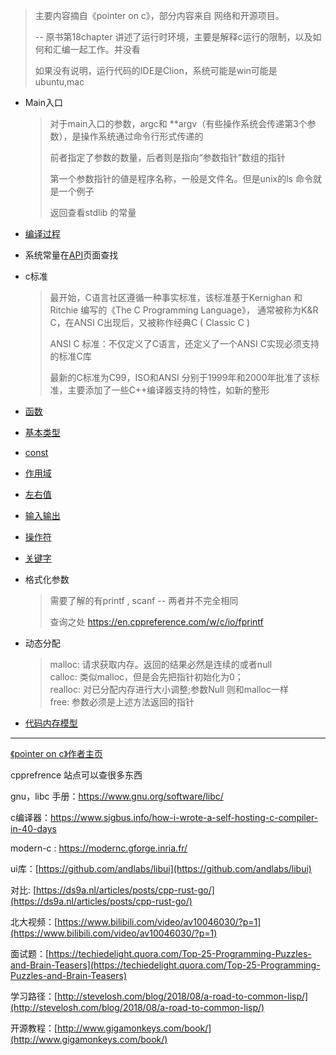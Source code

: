 >主要内容摘自《pointer on c》，部分内容来自 网络和开源项目。 
>
>-- 原书第18chapter 讲述了运行时环境，主要是解释c运行的限制，以及如何和汇编一起工作。并没看
>
>如果没有说明，运行代码的IDE是Clion，系统可能是win可能是ubuntu,mac



- Main入口

    >对于main入口的参数，argc和 **argv（有些操作系统会传递第3个参数），是操作系统通过命令行形式传递的
    >
    >前者指定了参数的数量，后者则是指向“参数指针”数组的指针  
    >
    >第一个参数指针的値是程序名称，一般是文件名。但是unix的ls 命令就是一个例子
    >
    >返回查看stdlib 的常量

- [编译过程](./compile-process/compile-process-index.md)

- 系统常量在[API](./api.md)页面查找

- c标准

    >最开始，C语言社区遵循一种事实标准，该标准基于Kernighan 和 Ritchie 编写的《The C Programming Language》， 通常被称为K&R C，在ANSI C出现后，又被称作经典C ( Classic C )
    >
    >ANSI C 标准：不仅定义了C语言，还定义了一个ANSI C实现必须支持的标准C库
    >
    >最新的C标准为C99，ISO和ANSI 分别于1999年和2000年批准了该标准，主要添加了一些C++编译器支持的特性，如新的整形

- [函数](./function/function-index.md)

- [基本类型](../type/type-index.md)

- [const](./const.md)

- [作用域](./scope.md)

- [左右值](./l-value-r-value.md)

- [输入输出](./io.md)

- [操作符](../operator/operator-index.md)

- [关键字](./keyword.md)

- 格式化参数

    >需要了解的有printf , scanf -- 两者并不完全相同 
    >
    >查询之处 https://en.cppreference.com/w/c/io/fprintf

- 动态分配

    >malloc: 请求获取内存。返回的结果必然是连续的或者null  
    >calloc: 类似malloc，但是会先把指针初始化为0；  
    >realloc: 对已分配内存进行大小调整;参数Null 则和malloc一样  
    >free: 参数必须是上述方法返回的指针

- [代码内存模型](./struct-storage.md)



---



[《pointer on c》作者主页 ](https://www.cs.rit.edu/~kar/)

cpprefrence 站点可以查很多东西

gnu，libc 手册：https://www.gnu.org/software/libc/

c编译器：https://www.sigbus.info/how-i-wrote-a-self-hosting-c-compiler-in-40-days

modern-c : https://modernc.gforge.inria.fr/

ui库：[https://github.com/andlabs/libui](https://github.com/andlabs/libui)  

对比: [https://ds9a.nl/articles/posts/cpp-rust-go/](https://ds9a.nl/articles/posts/cpp-rust-go/)   

北大视频：[https://www.bilibili.com/video/av10046030/?p=1](https://www.bilibili.com/video/av10046030/?p=1)

面试题：[https://techiedelight.quora.com/Top-25-Programming-Puzzles-and-Brain-Teasers](https://techiedelight.quora.com/Top-25-Programming-Puzzles-and-Brain-Teasers)  

学习路径：[http://stevelosh.com/blog/2018/08/a-road-to-common-lisp/](http://stevelosh.com/blog/2018/08/a-road-to-common-lisp/) 

开源教程：[http://www.gigamonkeys.com/book/](http://www.gigamonkeys.com/book/)



